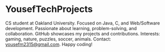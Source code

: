 # YousefTechProjects
CS student at Oakland University. Focused on Java, C, and Web/Software development. Passionate about learning, problem-solving, and collaboration. GitHub showcases my projects and contributions. Interests: gaming, nature, puzzles, soccer, animals. Contact: yousefm2315@gmail.com. Happy coding!
